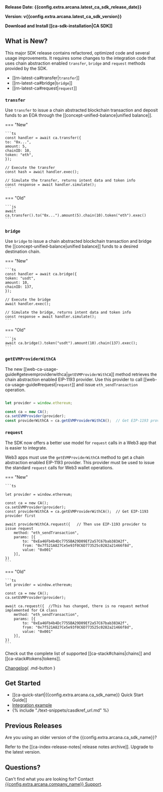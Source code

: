 **Release Date: {{config.extra.arcana.latest_ca_sdk_release_date}}**  

**Version: v{{config.extra.arcana.latest_ca_sdk_version}}**

**Download and Install [[ca-sdk-installation|CA SDK]]**

## What is New?
 
This major SDK release contains refactored, optimized code and several usage improvements. It requires some changes to the  integration code that uses chain abstraction enabled `transfer`, `bridge` and `request` methods provided by the SDK. 

* [[rn-latest-ca#transfer|`transfer`]]
* [[rn-latest-ca#bridge|`bridge`]]
* [[rn-latest-ca#request|`request`]]

### `transfer`

Use `transfer` to issue a chain abstracted blockchain transaction and deposit funds to an EOA through the [[concept-unified-balance|unified balance]].

=== "New"

    ```ts
    const handler = await ca.transfer({
    to: "0x...",
    amount: 5,
    chainID: 10,
    token: "eth",
    });

    // Execute the transfer
    const hash = await handler.exec();

    // Simulate the transfer, returns intent data and token info
    const response = await handler.simulate();
    ```

=== "Old"

    ```js
    await ca.transfer().to("0x...").amount(5).chain(10).token("eth").exec()
    ```

### `bridge`

Use `bridge` to issue a chain abstracted blockchain transaction and bridge the [[concept-unified-balance|unified balance]] funds to a desired destination chain.

=== "New"

    ```ts
    const handler = await ca.bridge({
    token: "usdt",
    amount: 10,
    chainID: 137,
    });

    // Execute the bridge
    await handler.exec();

    // Simulate the bridge, returns intent data and token info
    const response = await handler.simulate();
    ```

=== "Old"

    ```js
    await ca.bridge().token("usdt").amount(10).chain(137).exec();
    ```

### `getEVMProviderWithCA`

The new [[web-ca-usage-guide#getevemproviderwithca|`getEVMProviderWithCA`]] method retrieves the chain abstraction enabled EIP-1193 provider. Use this provider to call [[web-ca-usage-guide#request|`request`]] and issue `eth_sendTransaction` operation.

```ts

let provider = window.ethereum;

const ca = new CA();
ca.setEVMProvider(provider);
const providerWithCA = ca.getEVMProviderWithCA();  // Get EIP-1193 provider first
```

### `request`

The SDK now offers a better use model for `request` calls in a Web3 app that is easier to integrate. 

Web3 apps must use the `getEVMProviderWithCA` method to get a chain abstraction enabled EIP-1193 provider. This provider must be used to issue the standard `request` calls for Web3 wallet operations. 

=== "New"

    ```ts

    let provider = window.ethereum;

    const ca = new CA();
    ca.setEVMProvider(provider);
    const providerWithCA = ca.getEVMProviderWithCA();  // Get EIP-1193 provider first

    await providerWithCA.request({   // Then use EIP-1193 provider to issue request
        method: "eth_sendTransaction",
        params: [{
            to: "0xEa46Fb4b4Dc7755BA29D09Ef2a57C67bab383A2f", 
            from: "0x7f521A827Ce5e93f0C6D773525c0282a21466f8d",
            value: "0x001"
        }],
    })
    ```

=== "Old"

    ```ts
    let provider = window.ethereum;

    const ca = new CA();
    ca.setEVMProvider(provider);

    await ca.request({  //This has changed, there is no request method implemented for CA class
        method: "eth_sendTransaction",
        params: [{
            to: "0xEa46Fb4b4Dc7755BA29D09Ef2a57C67bab383A2f", 
            from: "0x7f521A827Ce5e93f0C6D773525c0282a21466f8d",
            value: "0x001"
        }],
    })
    ```

Check out the complete list of supported [[ca-stack#chains|chains]] and [[ca-stack#tokens|tokens]].

[Changelog](https://github.com/arcana-network/ca-sdk/releases/latest){ .md-button } 

## Get Started

* [[ca-quick-start|{{config.extra.arcana.ca_sdk_name}} Quick Start Guide]]
* [Integration example](https://github.com/arcana-network/ca-sdk/tree/main/example)
* {% include "./text-snippets/casdkref_url.md" %}

## Previous Releases

Are you using an older version of the {{config.extra.arcana.ca_sdk_name}}?

Refer to the [[ca-index-release-notes| release notes archive]]. Upgrade to the latest version.

## Questions? 

Can't find what you are looking for? Contact [{{config.extra.arcana.company_name}} Support]({{page.meta.arcana.root_rel_path}}/support/index.md).
